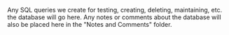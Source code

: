 Any SQL queries we create for testing, creating, deleting, maintaining, etc. the database will go here. Any notes or comments about the database will also be placed here in the "Notes and Comments" folder.
